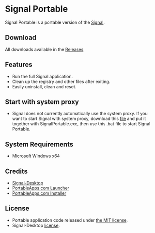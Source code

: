 # Signal Portable
Signal Portable is a portable version of the [Signal](https://signal.org).

## Download
All downloads available in the [Releases](https://github.com/gek64/SignalPortable/releases)

## Features
* Run the full Signal application.
* Clean up the registry and other files after exiting.
* Easily uninstall, clean and reset.

## Start with system proxy
* Signal does not currently automatically use the system proxy. If you want to start Signal with system proxy, download this [file](https://github.com/gek64/SignalPortable/raw/refs/heads/main/Start%20signal%20with%20system%20proxy.bat) and put it together with SignalPortable.exe, then use this .bat file to start Signal Portable.


## System Requirements
* Microsoft Windows x64

## Credits
* [Signal-Desktop](https://github.com/signalapp/Signal-Desktop)
* [PortableApps.com Launcher](https://portableapps.com/apps/development/portableapps.com_launcher)
* [PortableApps.com Installer](https://portableapps.com/apps/development/portableapps.com_installer)

## License
* Portable application code released under [the MIT license](https://github.com/gek64/SignalPortable/raw/main/LICENSE).
* Signal-Desktop [license](https://github.com/signalapp/Signal-Desktop/raw/main/LICENSE).
